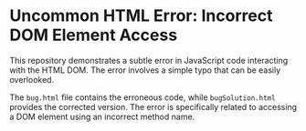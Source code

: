 # Uncommon HTML Error: Incorrect DOM Element Access

This repository demonstrates a subtle error in JavaScript code interacting with the HTML DOM. The error involves a simple typo that can be easily overlooked.

The `bug.html` file contains the erroneous code, while `bugSolution.html` provides the corrected version.  The error is specifically related to accessing a DOM element using an incorrect method name.